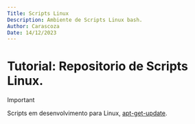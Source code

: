 ```yaml
---
Title: Scripts Linux
Description: Ambiente de Scripts Linux bash.
Author: Carascoza
Date: 14/12/2023
---
```


# Tutorial: Repositorio de Scripts Linux.
>[!IMPORTANT]
>Scripts em desenvolvimento para Linux, [apt-get-update](./Scripts_sh/readme.md).

